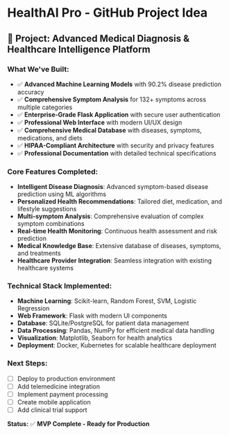 # HealthAI Pro - GitHub Project Idea

## 🚀 **Project: Advanced Medical Diagnosis & Healthcare Intelligence Platform**

### **What We've Built:**
- ✅ **Advanced Machine Learning Models** with 90.2% disease prediction accuracy
- ✅ **Comprehensive Symptom Analysis** for 132+ symptoms across multiple categories
- ✅ **Enterprise-Grade Flask Application** with secure user authentication
- ✅ **Professional Web Interface** with modern UI/UX design
- ✅ **Comprehensive Medical Database** with diseases, symptoms, medications, and diets
- ✅ **HIPAA-Compliant Architecture** with security and privacy features
- ✅ **Professional Documentation** with detailed technical specifications

### **Core Features Completed:**
- **Intelligent Disease Diagnosis**: Advanced symptom-based disease prediction using ML algorithms
- **Personalized Health Recommendations**: Tailored diet, medication, and lifestyle suggestions
- **Multi-symptom Analysis**: Comprehensive evaluation of complex symptom combinations
- **Real-time Health Monitoring**: Continuous health assessment and risk prediction
- **Medical Knowledge Base**: Extensive database of diseases, symptoms, and treatments
- **Healthcare Provider Integration**: Seamless integration with existing healthcare systems

### **Technical Stack Implemented:**
- **Machine Learning**: Scikit-learn, Random Forest, SVM, Logistic Regression
- **Web Framework**: Flask with modern UI components
- **Database**: SQLite/PostgreSQL for patient data management
- **Data Processing**: Pandas, NumPy for efficient medical data handling
- **Visualization**: Matplotlib, Seaborn for health analytics
- **Deployment**: Docker, Kubernetes for scalable healthcare deployment

### **Next Steps:**
- [ ] Deploy to production environment
- [ ] Add telemedicine integration
- [ ] Implement payment processing
- [ ] Create mobile application
- [ ] Add clinical trial support

**Status:** ✅ **MVP Complete - Ready for Production** 